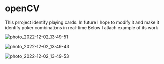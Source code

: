 # openCV
This prroject identify playing cards. In future I hope to modify it and make it identify poker combinations in real-time
Below I attach example of its work


![photo_2022-12-02_13-49-51](https://user-images.githubusercontent.com/90770582/205286516-8f4e6b94-dc0a-4eb2-8587-ed89eedc585c.jpg)

![photo_2022-12-02_13-49-43](https://user-images.githubusercontent.com/90770582/205286520-c1d02279-61cb-4aa1-903a-1ad21489c593.jpg)

![photo_2022-12-02_13-49-53](https://user-images.githubusercontent.com/90770582/205286522-284d3f2b-8fc1-4890-ab06-62692e9db28d.jpg)
